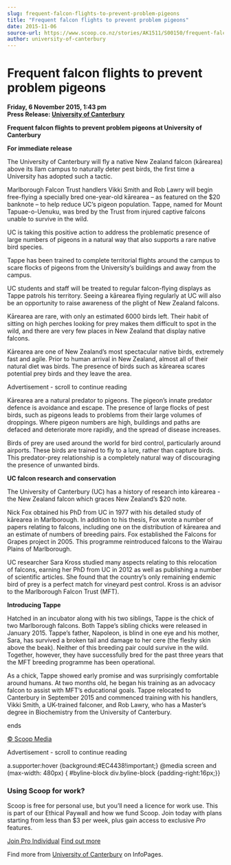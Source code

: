 ```yaml
---
slug: frequent-falcon-flights-to-prevent-problem-pigeons
title: "Frequent falcon flights to prevent problem pigeons"
date: 2015-11-06
source-url: https://www.scoop.co.nz/stories/AK1511/S00150/frequent-falcon-flights-to-prevent-problem-pigeons.htm
author: university-of-canterbury
---
```

Frequent falcon flights to prevent problem pigeons
==================================================

**Friday, 6 November 2015, 1:43 pm**  
**Press Release: [University of Canterbury](https://info.scoop.co.nz/University_of_Canterbury)**

**Frequent falcon flights to prevent problem pigeons at University of Canterbury**

**For immediate release**

The University of Canterbury will fly a native New Zealand falcon (kārearea) above its Ilam campus to naturally deter pest birds, the first time a University has adopted such a tactic.

Marlborough Falcon Trust handlers Vikki Smith and Rob Lawry will begin free-flying a specially bred one-year-old kārearea – as featured on the $20 banknote – to help reduce UC’s pigeon population. Tappe, named for Mount Tapuae-o-Uenuku, was bred by the Trust from injured captive falcons unable to survive in the wild.

UC is taking this positive action to address the problematic presence of large numbers of pigeons in a natural way that also supports a rare native bird species.

Tappe has been trained to complete territorial flights around the campus to scare flocks of pigeons from the University’s buildings and away from the campus.

UC students and staff will be treated to regular falcon-flying displays as Tappe patrols his territory. Seeing a kārearea flying regularly at UC will also be an opportunity to raise awareness of the plight of New Zealand falcons.

Kārearea are rare, with only an estimated 6000 birds left. Their habit of sitting on high perches looking for prey makes them difficult to spot in the wild, and there are very few places in New Zealand that display native falcons.

Kārearea are one of New Zealand’s most spectacular native birds, extremely fast and agile. Prior to human arrival in New Zealand, almost all of their natural diet was birds. The presence of birds such as kārearea scares potential prey birds and they leave the area.

Advertisement - scroll to continue reading





Kārearea are a natural predator to pigeons. The pigeon’s innate predator defence is avoidance and escape. The presence of large flocks of pest birds, such as pigeons leads to problems from their large volumes of droppings. Where pigeon numbers are high, buildings and paths are defaced and deteriorate more rapidly, and the spread of disease increases.

Birds of prey are used around the world for bird control, particularly around airports. These birds are trained to fly to a lure, rather than capture birds. This predator-prey relationship is a completely natural way of discouraging the presence of unwanted birds.

**UC falcon research and conservation**

The University of Canterbury (UC) has a history of research into kārearea - the New Zealand falcon which graces New Zealand’s $20 note.

Nick Fox obtained his PhD from UC in 1977 with his detailed study of kārearea in Marlborough. In addition to his thesis, Fox wrote a number of papers relating to falcons, including one on the distribution of kārearea and an estimate of numbers of breeding pairs. Fox established the Falcons for Grapes project in 2005. This programme reintroduced falcons to the Wairau Plains of Marlborough.

UC researcher Sara Kross studied many aspects relating to this relocation of falcons, earning her PhD from UC in 2012 as well as publishing a number of scientific articles. She found that the country’s only remaining endemic bird of prey is a perfect match for vineyard pest control. Kross is an advisor to the Marlborough Falcon Trust (MFT).

**Introducing Tappe**

Hatched in an incubator along with his two siblings, Tappe is the chick of two Marlborough falcons. Both Tappe’s sibling chicks were released in January 2015. Tappe’s father, Napoleon, is blind in one eye and his mother, Sara, has survived a broken tail and damage to her cere (the fleshy skin above the beak). Neither of this breeding pair could survive in the wild. Together, however, they have successfully bred for the past three years that the MFT breeding programme has been operational.

As a chick, Tappe showed early promise and was surprisingly comfortable around humans. At two months old, he began his training as an advocacy falcon to assist with MFT’s educational goals. Tappe relocated to Canterbury in September 2015 and commenced training with his handlers, Vikki Smith, a UK-trained falconer, and Rob Lawry, who has a Master’s degree in Biochemistry from the University of Canterbury.

  
ends

[© Scoop Media](http://www.scoop.co.nz/about/terms.html)  

Advertisement - scroll to continue reading



a.supporter:hover {background:#EC4438!important;} @media screen and (max-width: 480px) { #byline-block div.byline-block {padding-right:16px;}}

### Using Scoop for work?

Scoop is free for personal use, but you’ll need a licence for work use. This is part of our Ethical Paywall and how we fund Scoop. Join today with plans starting from less than $3 per week, plus gain access to exclusive _Pro_ features.  
  
[Join Pro Individual](https://pro.scoop.co.nz/Individual/?from=ProIn24) [Find out more](https://pro.scoop.co.nz/using-scoop-for-work/?from=ProIn24)

Find more from [University of Canterbury](https://info.scoop.co.nz/University_of_Canterbury) on InfoPages.